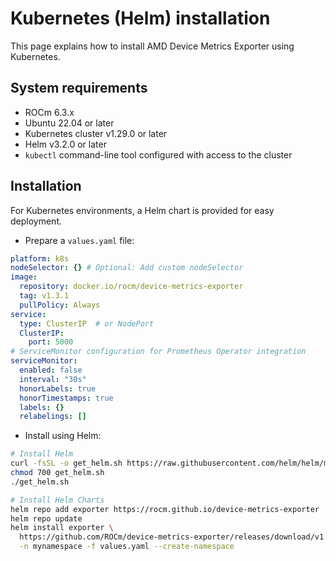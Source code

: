 # Kubernetes (Helm) installation

This page explains how to install AMD Device Metrics Exporter using Kubernetes.

## System requirements

- ROCm 6.3.x
- Ubuntu 22.04 or later
- Kubernetes cluster v1.29.0 or later
- Helm v3.2.0 or later
- `kubectl` command-line tool configured with access to the cluster

## Installation

For Kubernetes environments, a Helm chart is provided for easy deployment.

- Prepare a `values.yaml` file:

```yaml
platform: k8s
nodeSelector: {} # Optional: Add custom nodeSelector
image:
  repository: docker.io/rocm/device-metrics-exporter
  tag: v1.3.1
  pullPolicy: Always
service:
  type: ClusterIP  # or NodePort
  ClusterIP:
    port: 5000
# ServiceMonitor configuration for Prometheus Operator integration
serviceMonitor:
  enabled: false
  interval: "30s"
  honorLabels: true
  honorTimestamps: true
  labels: {}
  relabelings: []
```

- Install using Helm:

```bash
# Install Helm
curl -fsSL -o get_helm.sh https://raw.githubusercontent.com/helm/helm/main/scripts/get-helm-3
chmod 700 get_helm.sh
./get_helm.sh

# Install Helm Charts
helm repo add exporter https://rocm.github.io/device-metrics-exporter
helm repo update
helm install exporter \
  https://github.com/ROCm/device-metrics-exporter/releases/download/v1.3.1/device-metrics-exporter-charts-v1.3.1.tgz \
  -n mynamespace -f values.yaml --create-namespace
```
